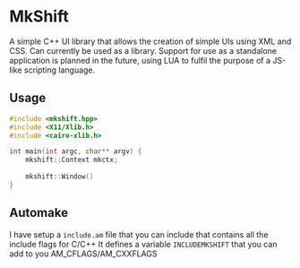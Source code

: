 # MkShift

A simple C++ UI library that allows the creation of simple UIs using
XML and CSS.
Can currently be used as a library.
Support for use as a standalone application is planned in the future,
using LUA to fulfil the purpose of a JS-like scripting language. 

## Usage

```cpp
#include <mkshift.hpp>
#include <X11/Xlib.h>
#include <cairo-xlib.h>

int main(int argc, char** argv) {
    mkshift::Context mkctx;
    
    mkshift::Window()
}
```

## Automake

I have setup a `include.am` file that you can include that contains all the include flags for C/C++
It defines a variable `INCLUDEMKSHIFT` that you can add to you AM\_CFLAGS/AM\_CXXFLAGS
